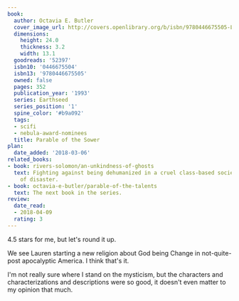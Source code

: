 ```yaml
---
book:
  author: Octavia E. Butler
  cover_image_url: http://covers.openlibrary.org/b/isbn/9780446675505-L.jpg
  dimensions:
    height: 24.0
    thickness: 3.2
    width: 13.1
  goodreads: '52397'
  isbn10: '0446675504'
  isbn13: '9780446675505'
  owned: false
  pages: 352
  publication_year: '1993'
  series: Earthseed
  series_position: '1'
  spine_color: '#b9a092'
  tags:
  - scifi
  - nebula-award-nominees
  title: Parable of the Sower
plan:
  date_added: '2018-03-06'
related_books:
- book: rivers-solomon/an-unkindness-of-ghosts
  text: Fighting against being dehumanized in a cruel class-based society on the brink
    of disaster.
- book: octavia-e-butler/parable-of-the-talents
  text: The next book in the series.
review:
  date_read:
  - 2018-04-09
  rating: 3
---
```


4.5 stars for me, but let's round it up.

We see Lauren starting a new religion about God being Change in not-quite-post apocalyptic America. I think that's it.

I'm not really sure where I stand on the mysticism, but the characters and characterizations and descriptions were so good, it doesn't even matter to my opinion that much.

